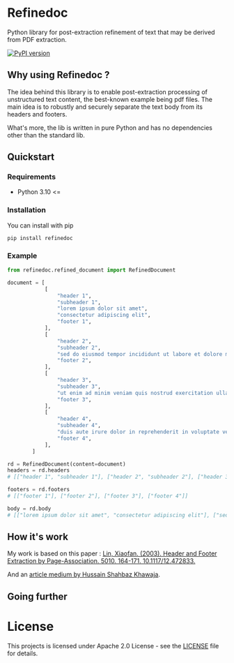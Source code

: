 # Refinedoc
Python library for post-extraction refinement of text that may be derived from PDF extraction.

[![PyPI version](https://badge.fury.io/py/refinedoc.svg?icon=si%3Apython)](https://badge.fury.io/py/refinedoc)

## Why using Refinedoc ?
The idea behind this library is to enable post-extraction processing of unstructured text content, the best-known example being pdf files. 
The main idea is to robustly and securely separate the text body from its headers and footers.

What's more, the lib is written in pure Python and has no dependencies other than the standard lib.

## Quickstart
### Requirements
- Python 3.10 <=
### Installation
You can install with pip
```
pip install refinedoc
```
### Example
```python
from refinedoc.refined_document import RefinedDocument

document = [
            [
                "header 1",
                "subheader 1",
                "lorem ipsum dolor sit amet",
                "consectetur adipiscing elit",
                "footer 1",
            ],
            [
                "header 2",
                "subheader 2",
                "sed do eiusmod tempor incididunt ut labore et dolore magna aliqua",
                "footer 2",
            ],
            [
                "header 3",
                "subheader 3",
                "ut enim ad minim veniam quis nostrud exercitation ullamco laboris nisi ut aliquip ex ea commodo consequat",
                "footer 3",
            ],
            [
                "header 4",
                "subheader 4",
                "duis aute irure dolor in reprehenderit in voluptate velit esse cillum dolore eu fugiat nulla pariatur",
                "footer 4",
            ],
        ]

rd = RefinedDocument(content=document)
headers = rd.headers
# [["header 1", "subheader 1"], ["header 2", "subheader 2"], ["header 3", "subheader 3"], ["header 4", "subheader 4"]]

footers = rd.footers
# [["footer 1"], ["footer 2"], ["footer 3"], ["footer 4"]]

body = rd.body
# [["lorem ipsum dolor sit amet", "consectetur adipiscing elit"], ["sed do eiusmod tempor incididunt ut labore et dolore magna aliqua"], ["ut enim ad minim veniam quis nostrud exercitation ullamco laboris nisi ut aliquip ex ea commodo consequat"], ["duis aute irure dolor in reprehenderit in voluptate velit esse cillum dolore eu fugiat nulla pariatur"]]
```

## How it's work

My work is based on this paper : [Lin, Xiaofan. (2003). Header and Footer Extraction by Page-Association. 5010. 164-171. 10.1117/12.472833. ](https://www.researchgate.net/publication/221253782_Header_and_Footer_Extraction_by_Page-Association)

And an [article medium by Hussain Shahbaz Khawaja](https://medium.com/@hussainshahbazkhawaja/paper-implementation-header-and-footer-extraction-by-page-association-3a499b2552ae).

## Going further


# License
This projects is licensed under Apache 2.0 License - see the [LICENSE](LICENSE) file for details.
